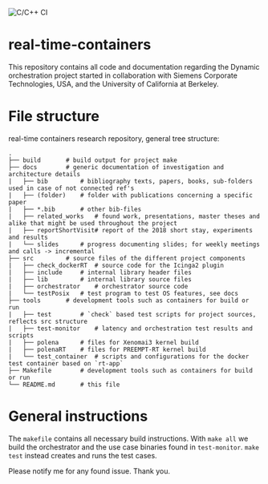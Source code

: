 ![C/C++ CI](https://github.com/flhofer/real-time-containers/workflows/C/C++%20CI/badge.svg)

# real-time-containers #

This repository contains all code and documentation regarding the Dynamic orchestration project started in collaboration with Siemens Corporate Technologies, USA, and the University of California at Berkeley.

# File structure #

real-time containers research repository, general tree structure:

	.
	├── build		# build output for project make
	├── docs		# generic documentation of investigation and architecture details
	|   ├── bib 		# bibliography texts, papers, books, sub-folders used in case of not connected ref's
	|   ├── (folder)	# folder with publications concerning a specific paper
	|   ├── *.bib	 	# other bib-files    	
	|   ├── related_works   # found work, presentations, master theses and alike that might be used throughout the project
	|   ├── reportShortVisit# report of the 2018 short stay, experiments and results
	|   └── slides 		# progress documenting slides; for weekly meetings and calls -> incremental
	├── src 		# source files of the different project components
	|   ├── check_dockerRT	# source code for the Icinga2 plugin
	|   ├── include 	# internal library header files
	|   ├── lib 		# internal library source files
	|   ├── orchestrator	# orchestrator source code
	|   └── testPosix 	# test program to test OS features, see docs
	├── tools		# development tools such as containers for build or run
	|   ├── test 		# `check` based test scripts for project sources, reflects src structure
	|   ├── test-monitor 	# latency and orchestration test results and scripts
	|   ├── polena 		# files for Xenomai3 kernel build
	|   ├── polenaRT	# files for PREEMPT-RT kernel build
	|   └── test_container	# scripts and configurations for the docker test container based on `rt-app`
	├── Makefile		# development tools such as containers for build or run
	└── README.md	 	# this file
	

# General instructions #

The `makefile` contains all necessary build instructions. With `make all` we build the orchestrator and the use case binaries found in `test-monitor`. `make test` instead creates and runs the test cases.

Please notify me for any found issue. Thank you.
